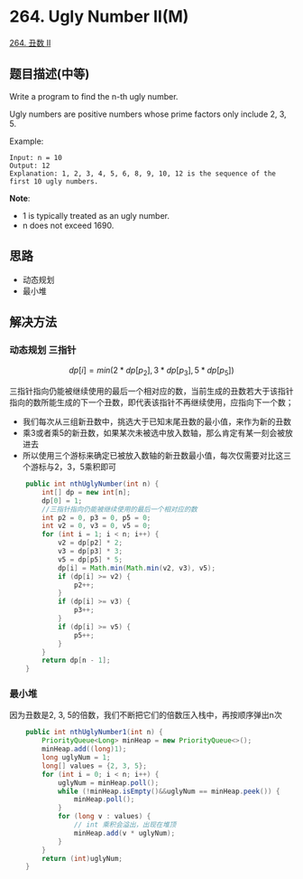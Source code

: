 # 264. Ugly Number II(M)

[264. 丑数 II](https://leetcode-cn.com/problems/ugly-number-ii/)

## 题目描述(中等)

Write a program to find the n-th ugly number.

Ugly numbers are positive numbers whose prime factors only include 2, 3, 5. 

Example:
```
Input: n = 10
Output: 12
Explanation: 1, 2, 3, 4, 5, 6, 8, 9, 10, 12 is the sequence of the first 10 ugly numbers.
```
**Note**:  

- 1 is typically treated as an ugly number.
- n does not exceed 1690.



## 思路

- 动态规划
- 最小堆

## 解决方法

### 动态规划 三指针

$$ dp[i] = min(2 * dp[p_2], 3 * dp[p_3], 5 * dp[p_5]) $$

三指针指向仍能被继续使用的最后一个相对应的数，当前生成的丑数若大于该指针指向的数所能生成的下一个丑数，即代表该指针不再继续使用，应指向下一个数；


- 我们每次从三组新丑数中，挑选大于已知末尾丑数的最小值，来作为新的丑数
- 乘3或者乘5的新丑数，如果某次未被选中放入数轴，那么肯定有某一刻会被放进去
- 所以使用三个游标来确定已被放入数轴的新丑数最小值，每次仅需要对比这三个游标与2，3，5乘积即可

```java
    public int nthUglyNumber(int n) {
        int[] dp = new int[n];
        dp[0] = 1;
        //三指针指向仍能被继续使用的最后一个相对应的数
        int p2 = 0, p3 = 0, p5 = 0;
        int v2 = 0, v3 = 0, v5 = 0;
        for (int i = 1; i < n; i++) {
            v2 = dp[p2] * 2;
            v3 = dp[p3] * 3;
            v5 = dp[p5] * 5;
            dp[i] = Math.min(Math.min(v2, v3), v5);
            if (dp[i] >= v2) {
                p2++;
            }
            if (dp[i] >= v3) {
                p3++;
            }
            if (dp[i] >= v5) {
                p5++;
            }
        }
        return dp[n - 1];
    }

```

### 最小堆

因为丑数是2, 3, 5的倍数，我们不断把它们的倍数压入栈中，再按顺序弹出n次

```java
    public int nthUglyNumber1(int n) {
        PriorityQueue<Long> minHeap = new PriorityQueue<>();
        minHeap.add((long)1);
        long uglyNum = 1;
        long[] values = {2, 3, 5};
        for (int i = 0; i < n; i++) {
            uglyNum = minHeap.poll();
            while (!minHeap.isEmpty()&&uglyNum == minHeap.peek()) {
                minHeap.poll();
            }
            for (long v : values) {
                // int 乘积会溢出，出现在堆顶
                minHeap.add(v * uglyNum);
            }
        }
        return (int)uglyNum;
    }
```

